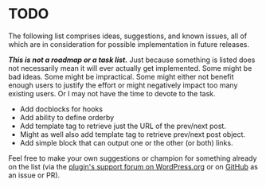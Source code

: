 # TODO

The following list comprises ideas, suggestions, and known issues, all of which are in consideration for possible implementation in future releases.

***This is not a roadmap or a task list.*** Just because something is listed does not necessarily mean it will ever actually get implemented. Some might be bad ideas. Some might be impractical. Some might either not benefit enough users to justify the effort or might negatively impact too many existing users. Or I may not have the time to devote to the task.

* Add docblocks for hooks
* Add ability to define orderby
* Add template tag to retrieve just the URL of the prev/next post.
* Might as well also add template tag to retrieve prev/next post object.
* Add simple block that can output one or the other (or both) links.

Feel free to make your own suggestions or champion for something already on the list (via the [plugin's support forum on WordPress.org](https://wordpress.org/support/plugin/loop-post-navigation-links/) or on [GitHub](https://github.com/coffee2code/loop-post-navigation-links/) as an issue or PR).